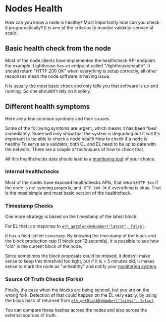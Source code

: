 # Nodes Health

How can you know a node is healthy? Most importantly how can you check it programatically? It is one of the criterias to monitor validator service at scale. 

## Basic health check from the node
Most of the node clients have implemented the healthcheck API endpoint. For example, Lighthouse has an endpoint called "/lighthouse/health". It should return "HTTP 200 OK" when everything is setup correctly, all other responses mean the node software is having issue.

It is usually the most basic check and only tells you that software is up and running. So one shouldn't rely on it solely.

## Different health symptoms

Here are a few common symtoms and their causes.


Some of the following symtoms are urgent, which means it has been fixed immediately. Some will only show that the system is degrading but it will 
It's important to be able to check a node health
How to check if a node is healthy
To serve as a validator, both CL and EL need to be up to date with the
network. There are a couple of techniques of how to check that.

All this healthchecks data should lead to a [monitoring tool](../ha/monitoring.md) of your choice.

### Internal healthchecks

Most of the nodes have exposed healthchecks APIs, that return `HTTP 5xx` if the node
is not syncing properly, and `HTTP 200 OK` if everything is okay. That is the most simple
and most basic version of the healthcheck.

### Timestamp Checks

One more strategy is based on the timestamp of the latest block.

For EL that is a response to [`eth_getBlockByNumber("latest", false)`](https://docs.gateway.fm/v/api-docs/ethereum/eth_getblockbynumber).

It has a field called `timestamp`. By knowing the timestamp of the block and the block production rate (1 block per 12 seconds), it is
possible to see how "old" is the current block of the node.

Since sometimes the block proposals could be missed, it doesn't make sense to
keep this threshold too tight, but if it is > 5 minutes old, it makes sense to
mark the node as "unhealthy" and notify your [monitoring
system](monitoring.md).

### Source Of Truth Checks (Forks)

Finally, the case when the blocks are being synced, but you are on the wrong
fork. Detection of that could happen on the EL very easily, by using the block
hash of returned from [`eth_getBlockByNumber("latest", false)`](https://docs.gateway.fm/v/api-docs/ethereum/eth_getblockbynumber).

You can compare these hashes across the nodes and also across the external
sources of truth.
